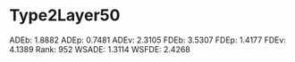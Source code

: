 # Type2Layer50

ADEb: 1.8882
ADEp: 0.7481
ADEv: 2.3105
FDEb: 3.5307
FDEp: 1.4177
FDEv: 4.1389
Rank: 952
WSADE: 1.3114
WSFDE: 2.4268